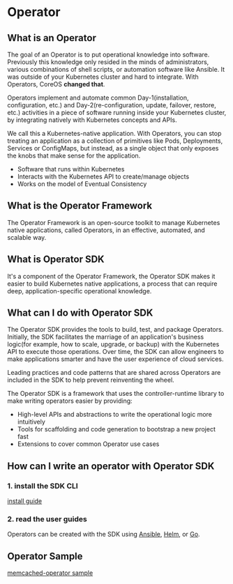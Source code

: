 # Operator

## What is an Operator

The goal of an Operator is to put operational knowledge into software. Previously this knowledge only resided in the minds of administrators, various combinations of shell scripts, or automation software like Ansible. It was outside of your Kubernetes cluster and hard to integrate. With Operators, CoreOS __changed that__.

Operators implement and automate common Day-1(installation, configuration, etc.) and Day-2(re-configuration, update, failover, restore, etc.) activities in a piece of software running inside your Kubernetes cluster, by integrating natively with Kubernetes concepts and APIs.

We call this a Kubernetes-native application. With Operators, you can stop treating an application as a collection of primitives like Pods, Deployments, Services or ConfigMaps, but instead, as a single object that only exposes the knobs that make sense for the application.

* Software that runs within Kubernetes
* Interacts with the Kubernetes API to create/manage objects
* Works on the model of Eventual Consistency

## What is the Operator Framework

The Operator Framework is an open-source toolkit to manage Kubernetes native applications, called Operators, in an effective, automated, and scalable way.

## What is Operator SDK

It's a component of the Operator Framework, the Operator SDK makes it easier to build Kubernetes native applications, a process that can require deep, application-specific operational knowledge.

## What can I do with Operator SDK

The Operator SDK provides the tools to build, test, and package Operators. Initially, the SDK facilitates the marriage of an application's business logic(for example, how to scale, upgrade, or backup) with the Kubernetes API to execute those operations. Over time, the SDK can allow engineers to make applications smarter and have the user experience of cloud services.

Leading practices and code patterns that are shared across Operators are included in the SDK to help prevent reinventing the wheel.

The Operator SDK is a framework that uses the controller-runtime library to make writing operators easier by providing:

* High-level APIs and abstractions to write the operational logic more intuitively
* Tools for scaffolding and code generation to bootstrap a new project fast
* Extensions to cover common Operator use cases
  
## How can I write an operator with Operator SDK

### 1. install the SDK CLI

[install guide](https://sdk.operatorframework.io/docs/installation)

### 2. read the user guides

Operators can be created with the SDK using [Ansible](https://sdk.operatorframework.io/docs/building-operators/ansible/quickstart/), [Helm](https://sdk.operatorframework.io/docs/building-operators/helm/quickstart/), or [Go](https://sdk.operatorframework.io/docs/building-operators/golang/quickstart/).

## Operator Sample

[memcached-operator sample](./operator-sample.md)